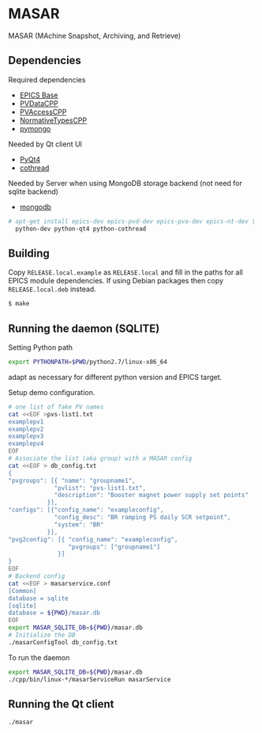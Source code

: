 MASAR
=====

MASAR (MAchine Snapshot, Archiving, and Retrieve)

Dependencies
------------

Required dependencies

* [EPICS Base](http://www.aps.anl.gov/epics/)
* [PVDataCPP](http://epics-pvdata.sourceforge.net/)
* [PVAccessCPP](http://epics-pvdata.sourceforge.net/)
* [NormativeTypesCPP](http://epics-pvdata.sourceforge.net/)
* [pymongo](http://api.mongodb.org/python/)

Needed by Qt client UI

* [PyQt4](http://www.riverbankcomputing.co.uk/software/pyqt/)
* [cothread](http://controls.diamond.ac.uk/downloads/python/cothread/)

Needed by Server when using MongoDB storage backend
(not need for sqlite backend)

* [mongodb](http://www.mongodb.org)

```sh
# apt-get install epics-dev epics-pvd-dev epics-pva-dev epics-nt-dev \
  python-dev python-qt4 python-cothread
```

Building
--------

Copy ```RELEASE.local.example``` as ```RELEASE.local```
and fill in the paths for all EPICS module dependencies.
If using Debian packages then copy ```RELEASE.local.deb```
instead.

```sh
$ make
```

Running the daemon (SQLITE)
---------------------------

Setting Python path

```sh
export PYTHONPATH=$PWD/python2.7/linux-x86_64
```

adapt as necessary for different python version and EPICS target.

Setup demo configuration.

```sh
# one list of fake PV names
cat <<EOF >pvs-list1.txt
examplepv1
examplepv2
examplepv3
examplepv4
EOF
# Associate the list (aka group) with a MASAR config
cat <<EOF > db_config.txt
{
"pvgroups": [{ "name": "groupname1",
             "pvlist": "pvs-list1.txt",
             "description": "Booster magnet power supply set points"
           }],
"configs": [{"config_name": "exampleconfig",
             "config_desc": "BR ramping PS daily SCR setpoint",
             "system": "BR"
           }],
"pvg2config": [{ "config_name": "exampleconfig",
                 "pvgroups": ["groupname1"]
              }]
}
EOF
# Backend config
cat <<EOF > masarservice.conf
[Common]
database = sqlite
[sqlite]
database = ${PWD}/masar.db
EOF
export MASAR_SQLITE_DB=${PWD}/masar.db
# Initialize the DB
./masarConfigTool db_config.txt
```

To run the daemon

```sh
export MASAR_SQLITE_DB=${PWD}/masar.db
./cpp/bin/linux-*/masarServiceRun masarService
```

Running the Qt client
---------------------

```sh
./masar
```
